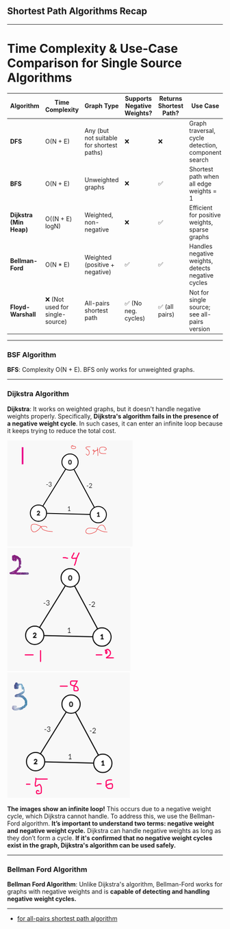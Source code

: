 ## Shortest Path Algorithms Recap
---
# Time Complexity & Use-Case Comparison for Single Source Algorithms

| **Algorithm**         | **Time Complexity**     | **Graph Type**                           | **Supports Negative Weights?** | **Returns Shortest Path?** | **Use Case**                                             |
|------------------------|--------------------------|-------------------------------------------|-------------------------------|-----------------------------|----------------------------------------------------------|
| **DFS**                | O(N + E)                 | Any (but not suitable for shortest paths) | ❌                            | ❌                          | Graph traversal, cycle detection, component search       |
| **BFS**                | O(N + E)                 | Unweighted graphs                         | ❌                            | ✅                          | Shortest path when all edge weights = 1                  |
| **Dijkstra (Min Heap)**| O((N + E) logN)          | Weighted, non-negative                    | ❌                            | ✅                          | Efficient for positive weights, sparse graphs            |
| **Bellman-Ford**       | O(N * E)                 | Weighted (positive + negative)            | ✅                            | ✅                          | Handles negative weights, detects negative cycles        |
| **Floyd-Warshall**     | ❌ (Not used for single-source) | All-pairs shortest path           | ✅ (No neg. cycles)          | ✅ (all pairs)              | Not for single source; see all-pairs version             |

---
### BSF Algorithm
**BFS**: Complexity O(N + E). BFS only works for unweighted graphs.
   
---
### Dijkstra Algorithm
**Dijkstra**: It works on weighted graphs, but it doesn't handle negative weights properly. Specifically, **Dijkstra's algorithm fails in the presence of a negative weight cycle**. In such cases, it can enter an infinite loop because it keeps trying to reduce the total cost. 

   ![alt text](image.png)
   ![alt text](image-1.png)
   ![alt text](image-2.png)

**The images show an infinite loop!** This occurs due to a negative weight cycle, which Dijkstra cannot handle. To address this, we use the Bellman-Ford algorithm. **It’s important to understand two terms: negative weight and negative weight cycle.** Dijkstra can handle negative weights as long as they don’t form a cycle. **If it's confirmed that no negative weight cycles exist in the graph, Dijkstra's algorithm can be used safely.**


--- 
### Bellman Ford Algorithm
**Bellman Ford Algorithm**: 
   Unlike Dijkstra's algorithm, Bellman-Ford works for graphs with negative weights and is **capable of detecting and handling negative weight cycles.**

---
- [for all-pairs shortest path algorithm](https://github.com/sabbirahmedfahim/Introduction-to-Algorithms/blob/main/WEEK_02/module_7/3_why_floyd_warshall.markdown)